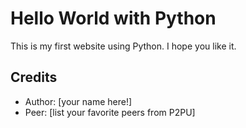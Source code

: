 Hello World with Python
==========================

This is my first website using Python.  I hope you like it.

Credits
--------------------------
* Author: [your name here!]
* Peer: [list your favorite peers from P2PU]
